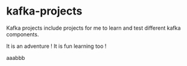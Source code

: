 # kafka-projects

Kafka projects include projects for me to learn and test different kafka components.

It is an adventure !
It is fun learning too !

aaabbb
